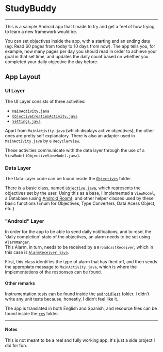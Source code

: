 # StudyBuddy
-----------
This is a sample Android app that I made to try and get a feel of how trying to learn a new framework would be.

You can set objectives inside the app, with a starting and an ending date (eg: Read 60 pages from today to 10 days from now).
The app tells you, for example, how many pages per day you should read in order to achieve your goal in that set time, and updates
the daily count based on whether you completed your daily objective the day before.

## App Layout

### UI Layer
The UI Layer consists of three activities:

- [`MainActivity.java`](app/src/main/java/com/danteculaciati/studybuddy/Activities/MainActivity.java)
- [`ObjectiveCreationActivity.java`](app/src/main/java/com/danteculaciati/studybuddy/Activities/ObjectiveCreationActivity.java)
- [`Settings.java`](app/src/main/java/com/danteculaciati/studybuddy/Activities/Settings.java)

Apart from `MainActivity.java` (which displays active objectives), the other ones
are pretty self explanatory.
There is also an adapter used in `MainActivity.java` by a `RecyclerView`.

These activities communicate with the data layer through the use of a `ViewModel` (`ObjectiveViewModel.java`).

### Data Layer
The Data Layer code can be found inside the [`Objectives`](app/src/main/java/com/danteculaciati/studybuddy/Objectives) folder.

There is a basic class, named [`Objective.java`](app/src/main/java/com/danteculaciati/studybuddy/Objectives/Objective.java), which represents the objectives set by the user.
Using this as a base, I implemented a `ViewModel`, a Database (using [Android Room](https://developer.android.com/training/data-storage/room)), and other helper classes used by these basic functions (Enum for Objectives, Type Converters, Data Acess Object, etc.)

### "Android" Layer
In order for the app to be able to send daily notifications, and to reset the 'daily completion' state of the objectives,
an alarm needs to be set using `AlarmManger`.\
This Alarm, in turn, needs to be received by a `BroadcastReceiver`, which in this case is [`AlarmReceiver.java`](app/src/main/java/com/danteculaciati/studybuddy/BroadcastReceivers/AlarmReceiver.java).

First, this class identifies the type of alarm that has fired off, and then sends the appropiate message to `MainActivity.java`, 
which is where the implementations of the responses can be found.

#### Other remarks
Instrumentation tests can be found inside the [`androidTest`](app/src/androidTest/java/com/danteculaciati/studybuddy) folder.
I didn't write any unit tests because, honestly, I didn't feel like it.

The app is translated in both English and Spanish, and resource files can be found inside
the [`res`](app/src/main/java/com/danteculaciati/studybuddy/res) folder.

----------- 

#### Notes

This is not meant to be a real and fully working app, it's just a side project I did for fun.
